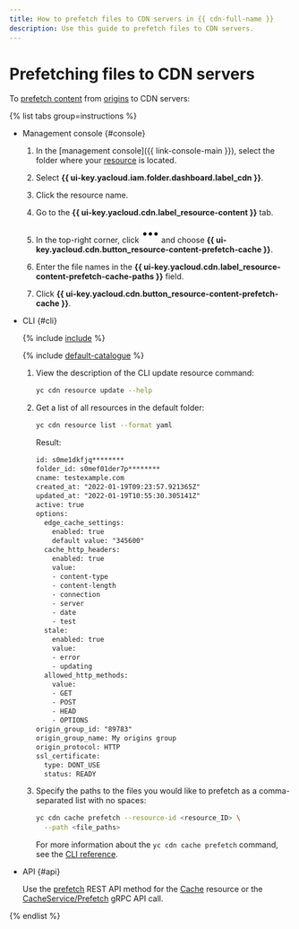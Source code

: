 ```yaml
---
title: How to prefetch files to CDN servers in {{ cdn-full-name }}
description: Use this guide to prefetch files to CDN servers.
---
```


# Prefetching files to CDN servers

To [prefetch content](../../concepts/caching.md#prefetch) from [origins](../../concepts/origins.md) to CDN servers:

{% list tabs group=instructions %}

- Management console {#console}

  1. In the [management console]({{ link-console-main }}), select the folder where your [resource](../../concepts/resource.md) is located.

  1. Select **{{ ui-key.yacloud.iam.folder.dashboard.label_cdn }}**.

  1. Click the resource name.

  1. Go to the **{{ ui-key.yacloud.cdn.label_resource-content }}** tab.

  1. In the top-right corner, click ![image](../../../_assets/console-icons/ellipsis.svg) and choose **{{ ui-key.yacloud.cdn.button_resource-content-prefetch-cache }}**.

  1. Enter the file names in the **{{ ui-key.yacloud.cdn.label_resource-content-prefetch-cache-paths }}** field.

  1. Click **{{ ui-key.yacloud.cdn.button_resource-content-prefetch-cache }}**.

- CLI {#cli}

  {% include [include](../../../_includes/cli-install.md) %}

  {% include [default-catalogue](../../../_includes/default-catalogue.md) %}

  1. View the description of the CLI update resource command:

      ```bash
      yc cdn resource update --help
      ```

  1. Get a list of all resources in the default folder:

      ```bash
      yc cdn resource list --format yaml
      ```

      Result:

      ```text
      id: s0me1dkfjq********
      folder_id: s0mef01der7p********
      cname: testexample.com
      created_at: "2022-01-19T09:23:57.921365Z"
      updated_at: "2022-01-19T10:55:30.305141Z"
      active: true
      options:
        edge_cache_settings:
          enabled: true
          default value: "345600"
        cache_http_headers:
          enabled: true
          value:
          - content-type
          - content-length
          - connection
          - server
          - date
          - test
        stale:
          enabled: true
          value:
          - error
          - updating
        allowed_http_methods:
          value:
          - GET
          - POST
          - HEAD
          - OPTIONS
      origin_group_id: "89783"
      origin_group_name: My origins group
      origin_protocol: HTTP
      ssl_certificate:
        type: DONT_USE
        status: READY
      ```

  1. Specify the paths to the files you would like to prefetch as a comma-separated list with no spaces:

      ```bash
      yc cdn cache prefetch --resource-id <resource_ID> \
        --path <file_paths>
      ```

      For more information about the `yc cdn cache prefetch` command, see the [CLI reference](../../../cli/cli-ref/cdn/cli-ref/cache/prefetch.md).

- API {#api}

  Use the [prefetch](../../api-ref/Cache/prefetch.md) REST API method for the [Cache](../../api-ref/Cache/index.md) resource or the [CacheService/Prefetch](../../api-ref/grpc/Cache/prefetch.md) gRPC API call.

{% endlist %}
  